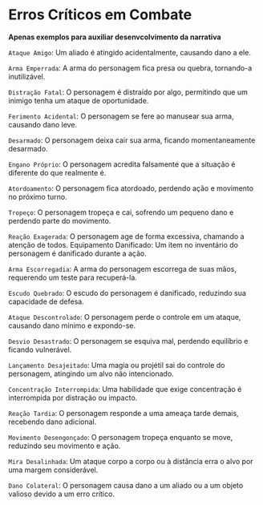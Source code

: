 # Erros Críticos em Combate
**Apenas exemplos para auxiliar desenvcolvimento da narrativa**

`Ataque Amigo`: Um aliado é atingido acidentalmente, causando dano a ele.

`Arma Emperrada`: A arma do personagem fica presa ou quebra, tornando-a inutilizável.

`Distração Fatal`: O personagem é distraído por algo, permitindo que um inimigo tenha um ataque de oportunidade.

`Ferimento Acidental`: O personagem se fere ao manusear sua arma, causando dano leve.

`Desarmado`: O personagem deixa cair sua arma, ficando momentaneamente desarmado.

`Engano Próprio`: O personagem acredita falsamente que a situação é diferente do que realmente é.

`Atordoamento`: O personagem fica atordoado, perdendo ação e movimento no próximo turno.

`Tropeço`: O personagem tropeça e cai, sofrendo um pequeno dano e perdendo parte do movimento.

`Reação Exagerada`: O personagem age de forma excessiva, chamando a atenção de todos.
Equipamento Danificado: Um item no inventário do personagem é danificado durante a ação.

`Arma Escorregadia`: A arma do personagem escorrega de suas mãos, requerendo um teste para recuperá-la.

`Escudo Quebrado`: O escudo do personagem é danificado, reduzindo sua capacidade de defesa.

`Ataque Descontrolado`: O personagem perde o controle em um ataque, causando dano mínimo e expondo-se.

`Desvio Desastrado`: O personagem se esquiva mal, perdendo equilíbrio e ficando vulnerável.

`Lançamento Desajeitado`: Uma magia ou projétil sai do controle do personagem, atingindo um alvo não intencionado.

`Concentração Interrompida`: Uma habilidade que exige concentração é interrompida por distração ou impacto.

`Reação Tardia`: O personagem responde a uma ameaça tarde demais, recebendo dano adicional.

`Movimento Desengonçado`: O personagem tropeça enquanto se move, reduzindo seu movimento e ação.

`Mira Desalinhada`: Um ataque corpo a corpo ou à distância erra o alvo por uma margem considerável.

`Dano Colateral`: O personagem causa dano a um aliado ou a um objeto valioso devido a um erro crítico.
